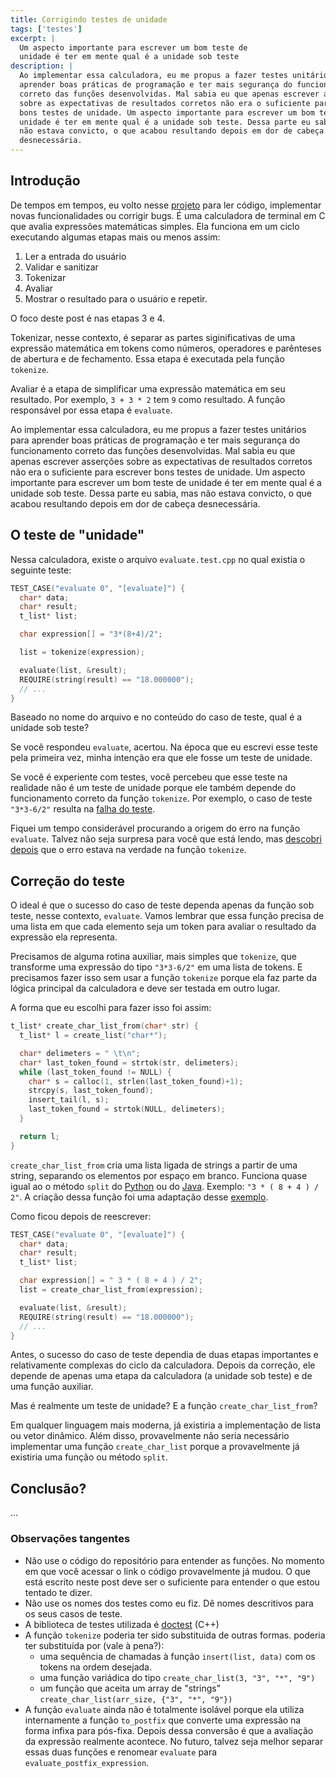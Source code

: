 ```yaml
---
title: Corrigindo testes de unidade
tags: ['testes']
excerpt: |
  Um aspecto importante para escrever um bom teste de
  unidade é ter em mente qual é a unidade sob teste
description: |
  Ao implementar essa calculadora, eu me propus a fazer testes unitários para
  aprender boas práticas de programação e ter mais segurança do funcionamento
  correto das funções desenvolvidas. Mal sabia eu que apenas escrever asserções
  sobre as expectativas de resultados corretos não era o suficiente para escrever
  bons testes de unidade. Um aspecto importante para escrever um bom teste de
  unidade é ter em mente qual é a unidade sob teste. Dessa parte eu sabia, mas
  não estava convicto, o que acabou resultando depois em dor de cabeça
  desnecessária.
---
```


## Introdução

De tempos em tempos, eu volto nesse [projeto](https://github.com/yudi-azvd/c-calculator)
para ler código, implementar novas funcionalidades ou corrigir bugs. É uma calculadora
de terminal em C que avalia expressões matemáticas simples. Ela funciona em um
ciclo executando algumas etapas mais ou menos assim:

1. Ler a entrada do usuário
1. Validar e sanitizar
1. Tokenizar
1. Avaliar
1. Mostrar o resultado para o usuário e repetir.

O foco deste post é nas etapas 3 e 4.

Tokenizar, nesse contexto, é separar as partes siginificativas de uma expressão
matemática em tokens como números, operadores e parênteses de abertura e de
fechamento. Essa etapa é executada pela função `tokenize`.

Avaliar é a etapa de simplificar uma expressão matemática em seu resultado.
Por exemplo, `3 + 3 * 2` tem `9` como resultado. A função responsável por essa
etapa é `evaluate`.

<!-- O que vem antes parece pertencer a uma seção separada:
## Funcionamento básico da calculadora -->

<!-- FIXME: sinto que a introdução deveria ser só o que vem logo embaixo -->

Ao implementar essa calculadora, eu me propus a fazer testes unitários para aprender
boas práticas de programação e ter mais segurança do funcionamento correto das
funções desenvolvidas. Mal sabia eu que apenas escrever asserções sobre as expectativas
de resultados corretos não era o suficiente para escrever bons testes de unidade.
Um aspecto importante para escrever um bom teste de unidade é ter em mente qual
é a unidade sob teste. Dessa parte eu sabia, mas não estava convicto, o que acabou
resultando depois em dor de cabeça desnecessária.

## O teste de "unidade"

Nessa calculadora, existe o arquivo `evaluate.test.cpp` no qual existia o
seguinte teste:

```cpp
TEST_CASE("evaluate 0", "[evaluate]") {
  char* data;
  char* result;
  t_list* list;

  char expression[] = "3*(8+4)/2";

  list = tokenize(expression);

  evaluate(list, &result);
  REQUIRE(string(result) == "18.000000");
  // ...
}
```

Baseado no nome do arquivo e no conteúdo do caso de teste, qual é a unidade sob
teste?

Se você respondeu `evaluate`, acertou. Na época que eu escrevi esse teste pela
primeira vez, minha intenção era que ele fosse um teste de unidade.

<!-- // FIXME: "Se você" duas vezes. Troca isso aí bixo -->

Se você é experiente com testes, você percebeu que esse teste na realidade não
é um teste de unidade porque ele também depende do funcionamento correto da
função `tokenize`. Por exemplo, o caso de teste `"3*3-6/2"` resulta na
[falha do teste](https://github.com/yudi-azvd/c-calculator/issues/2).

Fiquei um tempo considerável procurando a origem do erro na função `evaluate`.
Talvez não seja surpresa para você que está lendo, mas
[descobri depois](https://github.com/yudi-azvd/c-calculator/issues/2#issuecomment-1039256295)
que o erro estava na verdade na função `tokenize`.

## Correção do teste

O ideal é que o sucesso do caso de teste dependa apenas da função sob teste,
nesse contexto, `evaluate`. Vamos lembrar que essa função precisa de uma lista
em que cada elemento seja um token para avaliar o resultado da expressão ela
representa.

Precisamos de alguma rotina auxiliar, mais simples que `tokenize`, que transforme
uma expressão do tipo `"3*3-6/2"` em uma lista de tokens. E precisamos fazer isso
sem usar a função `tokenize` porque ela faz parte da lógica principal da
calculadora e deve ser testada em outro lugar.

<!-- // FIXME: [listar algumas formas de fazer isso?] -->

A forma que eu escolhi para fazer isso foi assim:

```cpp
t_list* create_char_list_from(char* str) {
  t_list* l = create_list("char*");

  char* delimeters = " \t\n";
  char* last_token_found = strtok(str, delimeters);
  while (last_token_found != NULL) {
    char* s = calloc(1, strlen(last_token_found)+1);
    strcpy(s, last_token_found);
    insert_tail(l, s);
    last_token_found = strtok(NULL, delimeters);
  }

  return l;
}
```

`create_char_list_from` cria uma lista ligada de strings a partir de uma string,
separando os elementos por espaço em branco. Funciona quase igual ao o método `split`
do
[Python](https://docs.python.org/3.3/library/stdtypes.html?highlight=split#str.split)
ou do
[Java](https://docs.oracle.com/javase/8/docs/api/java/lang/String.html#split-java.lang.String-).
Exemplo: `"3 * ( 8 + 4 ) / 2"`. A criação dessa função foi uma adaptação desse
[exemplo](https://www.cplusplus.com/reference/cstring/strtok/).


Como ficou depois de reescrever:

```cpp
TEST_CASE("evaluate 0", "[evaluate]") {
  char* data;
  char* result;
  t_list* list;

  char expression[] = " 3 * ( 8 + 4 ) / 2";
  list = create_char_list_from(expression);

  evaluate(list, &result);
  REQUIRE(string(result) == "18.000000");
  // ...
}
```

Antes, o sucesso do caso de teste dependia de duas etapas importantes e
relativamente complexas do ciclo da calculadora. Depois da correção, ele depende
de apenas uma etapa da calculadora (a unidade sob teste) e de uma função auxiliar.

Mas é realmente um teste de unidade? E a função `create_char_list_from`?

Em qualquer linguagem mais moderna, já existiria a implementação de lista ou
vetor dinâmico. Além disso, provavelmente não seria necessário implementar uma
função `create_char_list` porque a provavelmente já existiria uma função ou método
`split`.



## Conclusão?
...

### Observações tangentes
- Não use o código do repositório para entender as funções. No momento em que você
acessar o link o código provavelmente já mudou. O que está escrito neste post
deve ser o suficiente para entender o que estou tentado te dizer.
- Não use os nomes dos testes como eu fiz. Dê nomes descritivos para os seus
casos de teste.
- A biblioteca de testes utilizada é [doctest](https://github.com/doctest/doctest/)
(C++)
- A função `tokenize` poderia ter sido substituida de outras formas. poderia ter
substituída por (vale à pena?):
  - uma sequência de chamadas à função `insert(list, data)` com os tokens na ordem
  desejada.
  - uma função variádica do tipo `create_char_list(3, "3", "*", "9")`
  - um função que aceita um array de "strings" `create_char_list(arr_size, {"3", "*", "9"})`
- A função `evaluate` ainda não é totalmente isolável porque ela utiliza internamente
a função `to_postfix` que converte uma expressão na forma infixa para pós-fixa.
Depois dessa conversão é que a avaliação da expressão realmente acontece.
No futuro, talvez seja melhor separar essas duas funções e renomear `evaluate`
para `evaluate_postfix_expression`.
